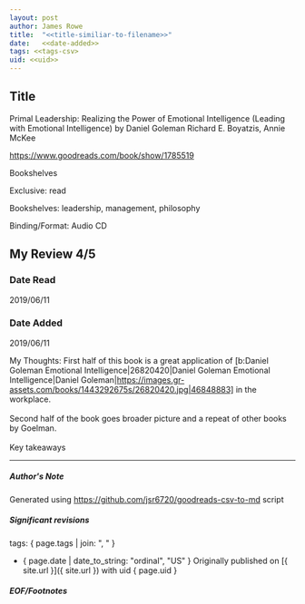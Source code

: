 ```yaml
---
layout: post
author: James Rowe
title:  "<<title-similiar-to-filename>>"
date:   <<date-added>>
tags: <<tags-csv>
uid: <<uid>>
---
```


<!-- highly dependent on how you personally use jekyll templates, and how you want this to show up -->

## Title

Primal Leadership: Realizing the Power of Emotional Intelligence (Leading with Emotional Intelligence) by Daniel Goleman
Richard E. Boyatzis, Annie McKee 

https://www.goodreads.com/book/show/1785519

Bookshelves

Exclusive: read

Bookshelves: leadership, management, philosophy

Binding/Format: Audio CD

## My Review 4/5

### Date Read
2019/06/11

### Date Added
2019/06/11

My Thoughts: First half of this book is a great application of [b:Daniel Goleman Emotional Intelligence|26820420|Daniel Goleman Emotional Intelligence|Daniel Goleman|https://images.gr-assets.com/books/1443292675s/26820420.jpg|46848883] in the workplace.<br/><br/>Second half of the book goes broader picture and a repeat of other books by Goelman.<br/><br/>Key takeaways

---

##### Author's Note

Generated using https://github.com/jsr6720/goodreads-csv-to-md script

##### Significant revisions

tags: { page.tags | join: ", " } <!-- todo move this somewhere -->

- { page.date | date_to_string: "ordinal", "US" } Originally published on [{ site.url }]({ site.url }) with uid { page.uid }

##### EOF/Footnotes
